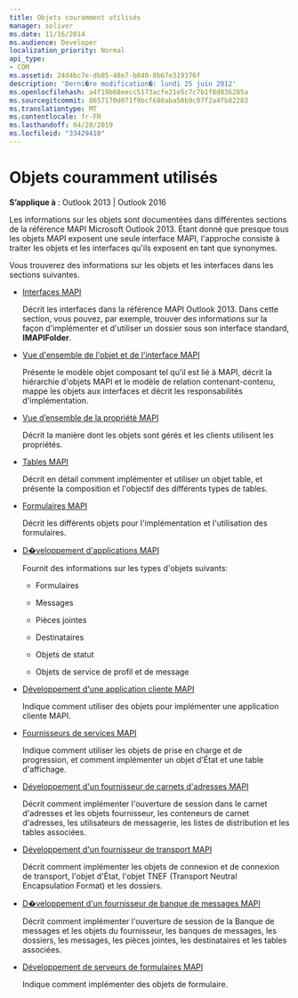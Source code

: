 ```yaml
---
title: Objets couramment utilisés
manager: soliver
ms.date: 11/16/2014
ms.audience: Developer
localization_priority: Normal
api_type:
- COM
ms.assetid: 24d4bc7e-db85-48e7-b840-0b67e319376f
description: 'Derni�re modification�: lundi 25 juin 2012'
ms.openlocfilehash: a4f19b68eecc5173acfe21e5c7c7b1f8d836285a
ms.sourcegitcommit: 8657170d071f9bcf680aba50b9c07f2a4fb82283
ms.translationtype: MT
ms.contentlocale: fr-FR
ms.lasthandoff: 04/28/2019
ms.locfileid: "33429410"
---
```

# <a name="commonly-used-objects"></a>Objets couramment utilisés

  
  
**S’applique à** : Outlook 2013 | Outlook 2016 
  
Les informations sur les objets sont documentées dans différentes sections de la référence MAPI Microsoft Outlook 2013. Étant donné que presque tous les objets MAPI exposent une seule interface MAPI, l'approche consiste à traiter les objets et les interfaces qu'ils exposent en tant que synonymes.
  
Vous trouverez des informations sur les objets et les interfaces dans les sections suivantes.
  
- [Interfaces MAPI](mapi-interfaces.md)
    
    Décrit les interfaces dans la référence MAPI Outlook 2013. Dans cette section, vous pouvez, par exemple, trouver des informations sur la façon d'implémenter et d'utiliser un dossier sous son interface standard, **IMAPIFolder**.
    
- [Vue d'ensemble de l'objet et de l'interface MAPI](mapi-object-and-interface-overview.md)
    
    Présente le modèle objet composant tel qu'il est lié à MAPI, décrit la hiérarchie d'objets MAPI et le modèle de relation contenant-contenu, mappe les objets aux interfaces et décrit les responsabilités d'implémentation.
    
- [Vue d’ensemble de la propriété MAPI](mapi-property-overview.md)
    
    Décrit la manière dont les objets sont gérés et les clients utilisent les propriétés.
    
- [Tables MAPI](mapi-tables.md)
    
    Décrit en détail comment implémenter et utiliser un objet table, et présente la composition et l'objectif des différents types de tables.
    
- [Formulaires MAPI](mapi-forms.md)
    
    Décrit les différents objets pour l'implémentation et l'utilisation des formulaires.
    
- [D�veloppement d'applications MAPI](mapi-application-development.md)
    
    Fournit des informations sur les types d'objets suivants:
    
  - Formulaires
    
  - Messages
    
  - Pièces jointes
    
  - Destinataires
    
  - Objets de statut
    
  - Objets de service de profil et de message
    
- [Développement d'une application cliente MAPI](developing-a-mapi-client-application.md)
    
    Indique comment utiliser des objets pour implémenter une application cliente MAPI.
    
- [Fournisseurs de services MAPI](mapi-service-providers.md)
    
    Indique comment utiliser les objets de prise en charge et de progression, et comment implémenter un objet d'État et une table d'affichage.
    
- [Développement d'un fournisseur de carnets d'adresses MAPI](developing-a-mapi-address-book-provider.md)
    
    Décrit comment implémenter l'ouverture de session dans le carnet d'adresses et les objets fournisseur, les conteneurs de carnet d'adresses, les utilisateurs de messagerie, les listes de distribution et les tables associées.
    
- [Développement d'un fournisseur de transport MAPI](developing-a-mapi-transport-provider.md)
    
    Décrit comment implémenter les objets de connexion et de connexion de transport, l'objet d'État, l'objet TNEF (Transport Neutral Encapsulation Format) et les dossiers.
    
- [D�veloppement d'un fournisseur de banque de messages MAPI](developing-a-mapi-message-store-provider.md)
    
    Décrit comment implémenter l'ouverture de session de la Banque de messages et les objets du fournisseur, les banques de messages, les dossiers, les messages, les pièces jointes, les destinataires et les tables associées.
    
- [Développement de serveurs de formulaires MAPI](developing-mapi-form-servers.md)
    
    Indique comment implémenter des objets de formulaire.
    

